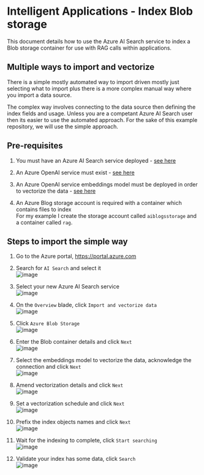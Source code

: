 # Intelligent Applications - Index Blob storage

This document details how to use the  Azure AI Search service to index a Blob storage container for use with RAG calls within applications.

## Multiple ways to import and vectorize

There is a simple mostly automated way to import driven mostly just selecting what to import plus there is a more complex manual way where you import a data source.

The complex way involves connecting to the data source then defining the index fields and usage. Unless you are a competant Azure AI Search user then its easier to use the automated approach.
For the sake of this example repository, we will use the simple approach.

## Pre-requisites

1. You must have an Azure AI Search service deployed - [see here](../create-azureaisearch-service/README.md)

1. An Azure OpenAI service must exist - [see here](../../azure-openai/create-azureopenai-service/README.md)

1. An Azure OpenAI service embeddings model must be deployed in order to vectorize the data - [see here](../../azure-openai/create-openai-deployment/README.md)

1. An Azure Blog storage account is required with a container which contains files to index<br/>
For my example I create the storage account called `aiblogsstorage` and a container called `rag`.

## Steps to import the simple way

1. Go to the Azure portal, https://portal.azure.com

1. Search for `AI Search` and select it<br/>
![image](../create-azureaisearch-service/portal-search-aisearch.png)

1. Select your new Azure AI Search service<br/>
![image](portal-select-aisearch.png)

1. On the `Overview` blade, click `Import and vectorize data`<br/>
![image](portal-aisearch-vectorize.png)

1. Click `Azure Blob Storage`<br/>
![image](portal-aisearch-import.png)

1. Enter the Blob container details and click `Next`<br/>
![image](portal-aisearch-blob.png)

1. Select the embeddings model to vectorize the data, acknowledge the connection and click `Next`<br/>
![image](portal-aisearch-model.png)

1. Amend vectorization details and click `Next`<br/>
![image](portal-aisearch-vectorize-images.png)

1. Set a vectorization schedule and click `Next`<br/>
![image](portal-aisearch-schedule.png)

1. Prefix the index objects names and click `Next`<br/>
![image](portal-aisearch-vector-name.png)

1. Wait for the indexing to complete, click `Start searching`<br/>
![image](portal-aisearch-created.png)

1. Validate your index has some data, click `Search`<br/>
![image](portal-aisearch-index-data.png)
